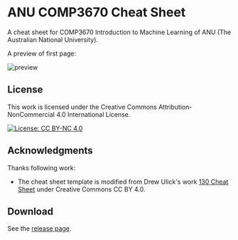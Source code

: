 # ANU COMP3670 Cheat Sheet

A cheat sheet for COMP3670 Introduction to Machine Learning of ANU (The Australian National University).

A preview of first page:

![preview](https://github.com/y-guang/comp3670-cheatsheet/releases/download/release/preview.png)

## License

This work is licensed under the Creative Commons Attribution-NonCommercial 4.0 International License.

[![License: CC BY-NC 4.0](https://img.shields.io/badge/License-CC%20BY--NC%204.0-lightgrey.svg)](https://creativecommons.org/licenses/by-nc/4.0/)

## Acknowledgments

Thanks following work:

- The cheat sheet template is modified from Drew Ulick's work [130 Cheat Sheet](https://www.overleaf.com/articles/130-cheat-sheet/ntwtkmpxmgrp) under Creative Commons CC BY 4.0.

## Download

See the [release page](https://github.com/y-guang/comp3670-cheatsheet/releases/tag/release).
